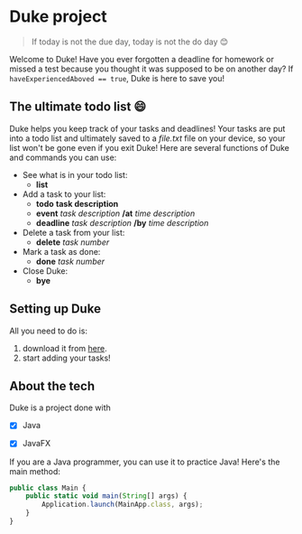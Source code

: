 # Duke project 
> If today is not the due day, today is not the do day 😊
> 
Welcome to Duke! 
Have you ever forgotten a deadline for homework or missed a test because you thought it was supposed to be on another day?
If `haveExperiencedAboved == true`, Duke is here to save you!


## The ultimate todo list 😄
Duke helps you keep track of your tasks and deadlines! Your tasks are put into a todo list and ultimately saved to a *file.txt* file on your device, so your list won't be gone even if you exit Duke! 
Here are several functions of Duke and commands you can use:
* See what is in your todo list:
   * **list**
* Add a task to your list:
   * **todo** **task description**
   * **event** *task description* **/at** *time description*
   * **deadline** *task description* **/by** *time description*
* Delete a task from your list:
   * **delete** *task number*
* Mark a task as done:
   * **done** *task number*
* Close Duke:
   * **bye**
   
## Setting up Duke
All you need to do is:
1. download it from [here](https://github.com/chingh20/ip).
2. start adding your tasks!

## About the tech
Duke is a project done with 
- [X] Java
- [X] JavaFX 
   

If you are a Java programmer, you can use it to practice Java! Here's the main method:
```javascript
public class Main {
    public static void main(String[] args) {
        Application.launch(MainApp.class, args);
    }
}
```
